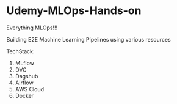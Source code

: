 # Udemy-MLOps-Hands-on

Everything MLOps!!! 

Building E2E Machine Learning Pipelines using various resources

TechStack:
1. MLflow
2. DVC
3. Dagshub
4. Airflow
5. AWS Cloud
6. Docker
